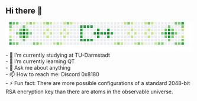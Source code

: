 ## Hi there 👋
<img src="https://raw.githubusercontent.com/0x01422/0x01422/main/result.png" alt="👋 Hi there! I'm x" title="👋 Hi there! I'm x"/>
<span>- 🔭 I’m currently studying at TU-Darmstadt</span>
<br>
<span>- 🌱 I’m currently learning QT</span>
<br>
<span>- 💬 Ask me about anything</span>
<br>
<span>- 📫 How to reach me: Discord 0x8180</span>
<br>
<span>- ⚡ Fun fact: There are more possible configurations of a standard 2048-bit RSA encryption key than there are atoms in the observable universe.</span>
